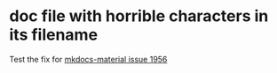 # doc file with horrible characters in its filename

Test the fix for [mkdocs-material issue 1956](https://github.com/squidfunk/mkdocs-material/issues/1956)
